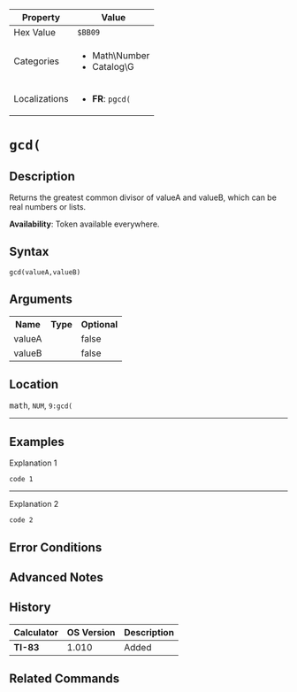 | Property      | Value |
|---------------|-------|
| Hex Value     | `$BB09`|
| Categories    | <ul><li>Math\Number</li><li>Catalog\G</li></ul> |
| Localizations | <ul><li><b>FR</b>: `pgcd(`</li></ul> |

# `gcd(`

## Description
Returns the greatest common divisor of valueA and valueB, which can be real numbers or lists.


<b>Availability</b>: Token available everywhere.

## Syntax
`gcd(valueA,valueB)`

## Arguments
<table>
<tr><th>Name</th><th>Type</th><th>Optional</th></tr>

<tr><td>valueA</td><td></td><td>false</td></tr>

<tr><td>valueB</td><td></td><td>false</td></tr>

</table>

## Location
<kbd>math</kbd>, `NUM`, `9:gcd(`
<hr>

## Examples

Explanation 1
```ti-basic
code 1
```
---
Explanation 2
```ti-basic
code 2
```

## Error Conditions


## Advanced Notes


## History
| Calculator | OS Version | Description |
|------------|------------|-------------|
| <b>TI-83</b> | 1.010 | Added

## Related Commands

    